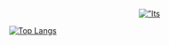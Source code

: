 <p align="center">
  <a href="https://www.itsjustjoe.games/" target="_blank" rel="noreferrer"><img width=”200" height=”200" src=”https://github.com/user-attachments/assets/8185e353-e0dc-47d4-ae9e-61cb4499ea47" alt=”Its Just Joe Games Banner”></a>
</p>

[![Top Langs](https://github-readme-stats.vercel.app/api/top-langs/?username=jrm328&layout=compact)](https://github.com/jrm328)

